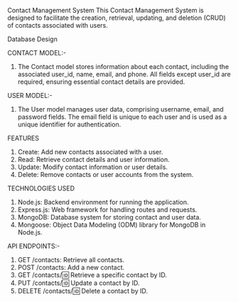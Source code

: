 Contact Management System
This Contact Management System is designed to facilitate the creation, retrieval, updating, and deletion (CRUD) of contacts associated with users. 

Database Design

CONTACT MODEL:-
1. The Contact model stores information about each contact, including the associated user_id, name, email, and phone. All fields except user_id are required, ensuring essential contact details are provided.

USER MODEL:-
1. The User model manages user data, comprising username, email, and password fields. The email field is unique to each user and is used as a unique identifier for authentication.

FEATURES
1. Create: Add new contacts associated with a user.
2. Read: Retrieve contact details and user information.
3. Update: Modify contact information or user details.
4. Delete: Remove contacts or user accounts from the system.

TECHNOLOGIES USED
1. Node.js: Backend environment for running the application.
2. Express.js: Web framework for handling routes and requests.
3. MongoDB: Database system for storing contact and user data.
4. Mongoose: Object Data Modeling (ODM) library for MongoDB in Node.js.

API ENDPOINTS:-
1. GET /contacts: Retrieve all contacts.
2. POST /contacts: Add a new contact.
3. GET /contacts/:id: Retrieve a specific contact by ID.
4. PUT /contacts/:id: Update a contact by ID.
5. DELETE /contacts/:id: Delete a contact by ID.
